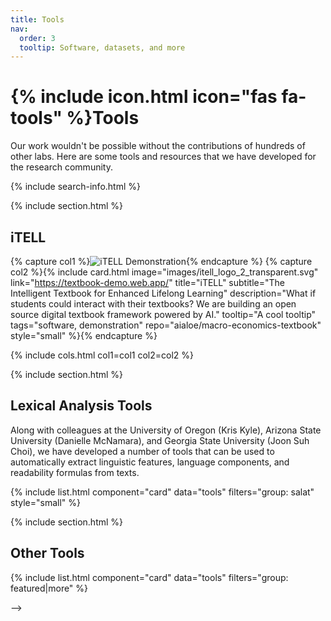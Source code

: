```yaml
---
title: Tools
nav:
  order: 3
  tooltip: Software, datasets, and more
---
```


# {% include icon.html icon="fas fa-tools" %}Tools

Our work wouldn't be possible without the contributions of hundreds of other labs. Here are some tools and resources that we have developed for the research community.

{% include search-info.html %}

{% include section.html %}

## iTELL

{% capture col1 %}![iTELL Demonstration](https://www.youtube.com/watch?v=YZXVQjSDZtI?width=560&height=315){% endcapture %}
{% capture col2 %}{%
  include card.html
  image="images/itell_logo_2_transparent.svg"
  link="https://textbook-demo.web.app/"
  title="iTELL"
  subtitle="The Intelligent Textbook for Enhanced Lifelong Learning"
  description="What if students could interact with their textbooks? We are building an open source digital textbook framework powered by AI."
  tooltip="A cool tooltip"
  tags="software, demonstration"
  repo="aialoe/macro-economics-textbook"
  style="small"
%}{% endcapture %}

{%
  include cols.html
  col1=col1
  col2=col2
%}

{% include section.html %}

## Lexical Analysis Tools

Along with colleagues at the University of Oregon (Kris Kyle), Arizona State University (Danielle McNamara), and Georgia State University (Joon Suh Choi), we have developed a number of tools that can be used to automatically extract linguistic features, language components, and readability formulas from texts.

{% include list.html component="card" data="tools" filters="group: salat" style="small" %}

{% include section.html %}

## Other Tools

{% include list.html component="card" data="tools" filters="group: featured|more" %}

<!-- {% include section.html %}

<!-- ## More -->

<!-- {% include list.html component="card" data="tools" filters="group: more" style="small" %} --> -->
